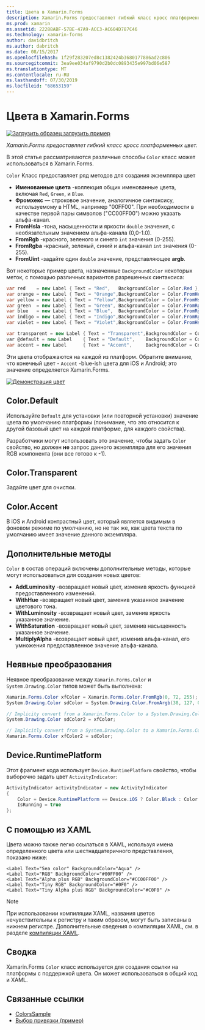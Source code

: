 ```yaml
---
title: Цвета в Xamarin.Forms
description: Xamarin.Forms предоставляет гибкий класс кросс платформенных цвет. В этой статье содержатся сведения о функциях, предоставляемых класса цвета и способы ее использования.
ms.prod: xamarin
ms.assetid: 22288ABF-57BE-47A9-ACC3-AC604D787C46
ms.technology: xamarin-forms
author: davidbritch
ms.author: dabritch
ms.date: 08/15/2017
ms.openlocfilehash: 1f29f283207ed8c1382424b3680177886ad2c806
ms.sourcegitcommit: 3ea9ee034af9790d2b0dc0893435e997bd06e587
ms.translationtype: MT
ms.contentlocale: ru-RU
ms.lasthandoff: 07/30/2019
ms.locfileid: "68653159"
---
```

# <a name="colors-in-xamarinforms"></a>Цвета в Xamarin.Forms

[![Загрузить образец](~/media/shared/download.png) загрузить пример](https://docs.microsoft.com/samples/xamarin/xamarin-forms-samples/workingwithcolors)

_Xamarin.Forms предоставляет гибкий класс кросс платформенных цвет._

В этой статье рассматриваются различные способы `Color` класс может использоваться в Xamarin.Forms.

`Color` Класс предоставляет ряд методов для создания экземпляра цвет

-  **Именованные цвета** -коллекция общих именованные цвета, включая `Red`, `Green`, и `Blue`.
-  **Фромхекс** — строковое значение, аналогичное синтаксису, используемому в HTML, например "00FF00". При необходимости в качестве первой пары символов ("CC00FF00") можно указать альфа-канал.
-  **FromHsla** -тона, насыщенности и яркости `double` значения, с необязательным значением альфа-канала (0,0-1.0).
-  **FromRgb** -красного, зеленого и синего `int` значения (0-255).
-  **FromRgba** -красный, зеленый, синий и альфа-канал `int` значения (0-255).
-  **FromUint** -задайте один `double` значение, представляющее **argb**.

Вот некоторые пример цвета, назначенные `BackgroundColor` некоторых меток, с помощью различных вариантов разрешенных синтаксиса:

```csharp
var red    = new Label { Text = "Red",   BackgroundColor = Color.Red };
var orange = new Label { Text = "Orange",BackgroundColor = Color.FromHex("FF6A00") };
var yellow = new Label { Text = "Yellow",BackgroundColor = Color.FromHsla(0.167, 1.0, 0.5, 1.0) };
var green  = new Label { Text = "Green", BackgroundColor = Color.FromRgb (38, 127, 0) };
var blue   = new Label { Text = "Blue",  BackgroundColor = Color.FromRgba(0, 38, 255, 255) };
var indigo = new Label { Text = "Indigo",BackgroundColor = Color.FromRgb (0, 72, 255) };
var violet = new Label { Text = "Violet",BackgroundColor = Color.FromHsla(0.82, 1, 0.25, 1) };

var transparent = new Label { Text = "Transparent",BackgroundColor = Color.Transparent };
var @default = new Label    { Text = "Default",    BackgroundColor = Color.Default };
var accent = new Label      { Text = "Accent",     BackgroundColor = Color.Accent };
```

Эти цвета отображаются на каждой из платформ. Обратите внимание, что конечный цвет - `Accent` -blue-ish цвета для iOS и Android; это значение определяется Xamarin.Forms.

 [![Демонстрация цвет](colors-images/colors-sml.png "Демонстрация цвет")](colors-images/colors.png#lightbox "Демонстрация цвет")

## <a name="colordefault"></a>Color.Default

Используйте `Default` для установки (или повторной установки) значение цвета по умолчанию платформы (понимание, что это относится к другой базовый цвет на каждой платформе, для каждого свойства).

Разработчики могут использовать это значение, чтобы задать `Color` свойство, но должен **не** запрос данного экземпляра для его значения RGB компонента (они все готово к -1).

## <a name="colortransparent"></a>Color.Transparent

Задайте цвет для очистки.

## <a name="coloraccent"></a>Color.Accent

В iOS и Android контрастный цвет, который является видимым в фоновом режиме по умолчанию, но не так же, как цвета текста по умолчанию имеет значение данного экземпляра.

## <a name="additional-methods"></a>Дополнительные методы

`Color` в состав операций включены дополнительные методы, которые могут использоваться для создания новых цветов:

-  **AddLuminosity** -возвращает новый цвет, изменив яркость функцией предоставленного изменений.
-  **WithHue** -возвращает новый цвет, заменив указанное значение цветового тона.
-  **WithLuminosity** -возвращает новый цвет, заменив яркость указанное значение.
-  **WithSaturation** -возвращает новый цвет, заменив насыщенность указанное значение.
-  **MultiplyAlpha** -возвращает новый цвет, изменив альфа-канал, его умножения предоставленное значение альфа-канала.

## <a name="implicit-conversions"></a>Неявные преобразования

Неявное преобразование между `Xamarin.Forms.Color` и `System.Drawing.Color` типов может быть выполнена:

```csharp
Xamarin.Forms.Color xfColor = Xamarin.Forms.Color.FromRgb(0, 72, 255);
System.Drawing.Color sdColor = System.Drawing.Color.FromArgb(38, 127, 0);

// Implicity convert from a Xamarin.Forms.Color to a System.Drawing.Color
System.Drawing.Color sdColor2 = xfColor;

// Implicitly convert from a System.Drawing.Color to a Xamarin.Forms.Color
Xamarin.Forms.Color xfColor2 = sdColor;
```

## <a name="deviceruntimeplatform"></a>Device.RuntimePlatform

Этот фрагмент кода использует `Device.RuntimePlatform` свойство, чтобы выборочно задать цвет `ActivityIndicator`:

```csharp
ActivityIndicator activityIndicator = new ActivityIndicator
{
    Color = Device.RuntimePlatform == Device.iOS ? Color.Black : Color.Default,
    IsRunning = true
};
```

## <a name="using-from-xaml"></a>С помощью из XAML

Цвета можно также легко ссылаться в XAML, используя имена определенного цвета или шестнадцатеричного представления, показано ниже:

```xaml
<Label Text="Sea color" BackgroundColor="Aqua" />
<Label Text="RGB" BackgroundColor="#00FF00" />
<Label Text="Alpha plus RGB" BackgroundColor="#CC00FF00" />
<Label Text="Tiny RGB" BackgroundColor="#0F0" />
<Label Text="Tiny Alpha plus RGB" BackgroundColor="#C0F0" />
```

> [!NOTE]
> При использовании компиляции XAML, названия цветов нечувствительны к регистру и таким образом, могут быть записаны в нижнем регистре. Дополнительные сведения о компиляции XAML, см. в разделе [компиляции XAML](~/xamarin-forms/xaml/xamlc.md).

## <a name="summary"></a>Сводка

Xamarin.Forms `Color` класс используется для создания ссылки на платформы с поддержкой цвета. Он может использоваться в общий код и XAML.


## <a name="related-links"></a>Связанные ссылки

- [ColorsSample](https://docs.microsoft.com/samples/xamarin/xamarin-forms-samples/workingwithcolors)
- [Выбор привязки (пример)](https://docs.microsoft.com/samples/xamarin/xamarin-forms-samples/userinterface-bindablepicker)
